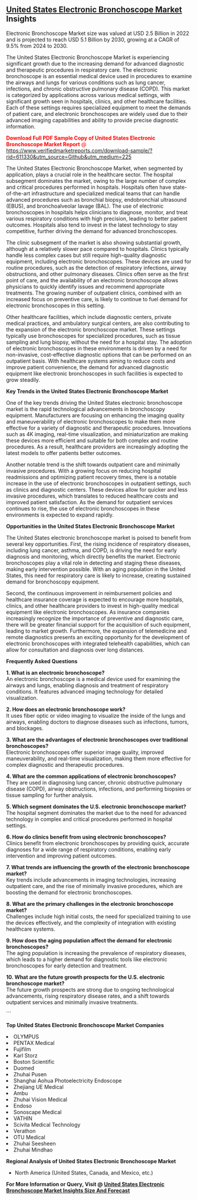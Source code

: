 <h2><a href="https://www.verifiedmarketreports.com/download-sample/?rid=611330&amp;utm_source=Github&amp;utm_medium=225" target="_blank">United States Electronic Bronchoscope Market</a> Insights</h2><p>Electronic Bronchoscope Market size was valued at USD 2.5 Billion in 2022 and is projected to reach USD 5.1 Billion by 2030, growing at a CAGR of 9.5% from 2024 to 2030.</p><p> <p>The United States Electronic Bronchoscope Market is experiencing significant growth due to the increasing demand for advanced diagnostic and therapeutic procedures in respiratory care. The electronic bronchoscope is an essential medical device used in procedures to examine the airways and lungs for various conditions such as lung cancer, infections, and chronic obstructive pulmonary disease (COPD). This market is categorized by applications across various medical settings, with significant growth seen in hospitals, clinics, and other healthcare facilities. Each of these settings requires specialized equipment to meet the demands of patient care, and electronic bronchoscopes are widely used due to their advanced imaging capabilities and ability to provide precise diagnostic information. <p><span class=""><span style="color: #ff0000;"><strong>Download Full PDF Sample Copy of United States Electronic Bronchoscope Market Report</strong> @ </span><a href="https://www.verifiedmarketreports.com/download-sample/?rid=611330&amp;utm_source=Github&amp;utm_medium=225" target="_blank">https://www.verifiedmarketreports.com/download-sample/?rid=611330&amp;utm_source=Github&amp;utm_medium=225</a></span></p></p> <p>The United States Electronic Bronchoscope Market, when segmented by application, plays a crucial role in the healthcare sector. The hospital subsegment dominates the market, owing to the large number of complex and critical procedures performed in hospitals. Hospitals often have state-of-the-art infrastructure and specialized medical teams that can handle advanced procedures such as bronchial biopsy, endobronchial ultrasound (EBUS), and bronchoalveolar lavage (BAL). The use of electronic bronchoscopes in hospitals helps clinicians to diagnose, monitor, and treat various respiratory conditions with high precision, leading to better patient outcomes. Hospitals also tend to invest in the latest technology to stay competitive, further driving the demand for advanced bronchoscopes.</p> <p>The clinic subsegment of the market is also showing substantial growth, although at a relatively slower pace compared to hospitals. Clinics typically handle less complex cases but still require high-quality diagnostic equipment, including electronic bronchoscopes. These devices are used for routine procedures, such as the detection of respiratory infections, airway obstructions, and other pulmonary diseases. Clinics often serve as the first point of care, and the availability of an electronic bronchoscope allows physicians to quickly identify issues and recommend appropriate treatments. The growing number of outpatient clinics, combined with an increased focus on preventive care, is likely to continue to fuel demand for electronic bronchoscopes in this setting.</p> <p>Other healthcare facilities, which include diagnostic centers, private medical practices, and ambulatory surgical centers, are also contributing to the expansion of the electronic bronchoscope market. These settings typically use bronchoscopes for specialized procedures, such as tissue sampling and lung biopsy, without the need for a hospital stay. The adoption of electronic bronchoscopes in these environments is driven by a need for non-invasive, cost-effective diagnostic options that can be performed on an outpatient basis. With healthcare systems aiming to reduce costs and improve patient convenience, the demand for advanced diagnostic equipment like electronic bronchoscopes in such facilities is expected to grow steadily.</p> <p><strong>Key Trends in the United States Electronic Bronchoscope Market</strong></p> <p>One of the key trends driving the United States electronic bronchoscope market is the rapid technological advancements in bronchoscopy equipment. Manufacturers are focusing on enhancing the imaging quality and maneuverability of electronic bronchoscopes to make them more effective for a variety of diagnostic and therapeutic procedures. Innovations such as 4K imaging, real-time visualization, and miniaturization are making these devices more efficient and suitable for both complex and routine procedures. As a result, healthcare providers are increasingly adopting the latest models to offer patients better outcomes.</p> <p>Another notable trend is the shift towards outpatient care and minimally invasive procedures. With a growing focus on reducing hospital readmissions and optimizing patient recovery times, there is a notable increase in the use of electronic bronchoscopes in outpatient settings, such as clinics and diagnostic centers. These devices allow for quicker and less invasive procedures, which translates to reduced healthcare costs and improved patient satisfaction. As the demand for outpatient services continues to rise, the use of electronic bronchoscopes in these environments is expected to expand rapidly.</p> <p><strong>Opportunities in the United States Electronic Bronchoscope Market</strong></p> <p>The United States electronic bronchoscope market is poised to benefit from several key opportunities. First, the rising incidence of respiratory diseases, including lung cancer, asthma, and COPD, is driving the need for early diagnosis and monitoring, which directly benefits the market. Electronic bronchoscopes play a vital role in detecting and staging these diseases, making early intervention possible. With an aging population in the United States, this need for respiratory care is likely to increase, creating sustained demand for bronchoscopy equipment.</p> <p>Second, the continuous improvement in reimbursement policies and healthcare insurance coverage is expected to encourage more hospitals, clinics, and other healthcare providers to invest in high-quality medical equipment like electronic bronchoscopes. As insurance companies increasingly recognize the importance of preventive and diagnostic care, there will be greater financial support for the acquisition of such equipment, leading to market growth. Furthermore, the expansion of telemedicine and remote diagnostics presents an exciting opportunity for the development of electronic bronchoscopes with integrated telehealth capabilities, which can allow for consultation and diagnosis over long distances.</p> <p><strong>Frequently Asked Questions</strong></p> <p><strong>1. What is an electronic bronchoscope?</strong><br> An electronic bronchoscope is a medical device used for examining the airways and lungs, enabling diagnosis and treatment of respiratory conditions. It features advanced imaging technology for detailed visualization.</p> <p><strong>2. How does an electronic bronchoscope work?</strong><br> It uses fiber optic or video imaging to visualize the inside of the lungs and airways, enabling doctors to diagnose diseases such as infections, tumors, and blockages.</p> <p><strong>3. What are the advantages of electronic bronchoscopes over traditional bronchoscopes?</strong><br> Electronic bronchoscopes offer superior image quality, improved maneuverability, and real-time visualization, making them more effective for complex diagnostic and therapeutic procedures.</p> <p><strong>4. What are the common applications of electronic bronchoscopes?</strong><br> They are used in diagnosing lung cancer, chronic obstructive pulmonary disease (COPD), airway obstructions, infections, and performing biopsies or tissue sampling for further analysis.</p> <p><strong>5. Which segment dominates the U.S. electronic bronchoscope market?</strong><br> The hospital segment dominates the market due to the need for advanced technology in complex and critical procedures performed in hospital settings.</p> <p><strong>6. How do clinics benefit from using electronic bronchoscopes?</strong><br> Clinics benefit from electronic bronchoscopes by providing quick, accurate diagnoses for a wide range of respiratory conditions, enabling early intervention and improving patient outcomes.</p> <p><strong>7. What trends are influencing the growth of the electronic bronchoscope market?</strong><br> Key trends include advancements in imaging technologies, increasing outpatient care, and the rise of minimally invasive procedures, which are boosting the demand for electronic bronchoscopes.</p> <p><strong>8. What are the primary challenges in the electronic bronchoscope market?</strong><br> Challenges include high initial costs, the need for specialized training to use the devices effectively, and the complexity of integration with existing healthcare systems.</p> <p><strong>9. How does the aging population affect the demand for electronic bronchoscopes?</strong><br> The aging population is increasing the prevalence of respiratory diseases, which leads to a higher demand for diagnostic tools like electronic bronchoscopes for early detection and treatment.</p> <p><strong>10. What are the future growth prospects for the U.S. electronic bronchoscope market?</strong><br> The future growth prospects are strong due to ongoing technological advancements, rising respiratory disease rates, and a shift towards outpatient services and minimally invasive treatments.</p> ```</p><p><strong>Top United States Electronic Bronchoscope Market Companies</strong></p><div data-test-id=""><p><li>OLYMPUS</li><li> PENTAX Medical</li><li> Fujifilm</li><li> Karl Storz</li><li> Boston Scientific</li><li> Duomed</li><li> Zhuhai Pusen</li><li> Shanghai Aohua Photoelectricity Endoscope</li><li> Zhejiang UE Medical</li><li> Ambu</li><li> Zhuhai Vision Medical</li><li> Endoso</li><li> Sonoscape Medical</li><li> VATHIN</li><li> Scivita Medical Technology</li><li> Verathon</li><li> OTU Medical</li><li> Zhuhai Seesheen</li><li> Zhuhai Mindhao</li></p><div><strong>Regional Analysis of&nbsp;United States Electronic Bronchoscope Market</strong></div><ul><li dir="ltr"><p dir="ltr">North America&nbsp;(United States, Canada, and Mexico, etc.)</p></li></ul><p><strong>For More Information or Query, Visit @&nbsp;</strong><strong><a href="https://www.verifiedmarketreports.com/product/electronic-bronchoscope-market/?utm_source=Github&amp;utm_medium=225" target="_blank">United States Electronic Bronchoscope Market Insights Size And Forecast</a></strong></p></div>
